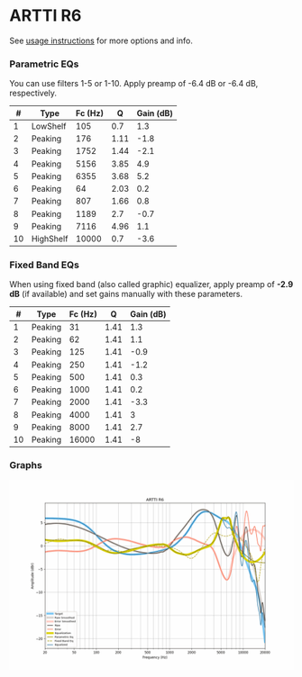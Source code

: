 # ARTTI R6
See [usage instructions](https://github.com/jaakkopasanen/AutoEq#usage) for more options and info.

### Parametric EQs
You can use filters 1-5 or 1-10. Apply preamp of -6.4 dB or -6.4 dB, respectively.

|   # | Type      |   Fc (Hz) |    Q |   Gain (dB) |
|-----|-----------|-----------|------|-------------|
|   1 | LowShelf  |       105 | 0.7  |         1.3 |
|   2 | Peaking   |       176 | 1.11 |        -1.8 |
|   3 | Peaking   |      1752 | 1.44 |        -2.1 |
|   4 | Peaking   |      5156 | 3.85 |         4.9 |
|   5 | Peaking   |      6355 | 3.68 |         5.2 |
|   6 | Peaking   |        64 | 2.03 |         0.2 |
|   7 | Peaking   |       807 | 1.66 |         0.8 |
|   8 | Peaking   |      1189 | 2.7  |        -0.7 |
|   9 | Peaking   |      7116 | 4.96 |         1.1 |
|  10 | HighShelf |     10000 | 0.7  |        -3.6 |

### Fixed Band EQs
When using fixed band (also called graphic) equalizer, apply preamp of **-2.9 dB** (if available) and set gains manually with these parameters.

|   # | Type    |   Fc (Hz) |    Q |   Gain (dB) |
|-----|---------|-----------|------|-------------|
|   1 | Peaking |        31 | 1.41 |         1.3 |
|   2 | Peaking |        62 | 1.41 |         1.1 |
|   3 | Peaking |       125 | 1.41 |        -0.9 |
|   4 | Peaking |       250 | 1.41 |        -1.2 |
|   5 | Peaking |       500 | 1.41 |         0.3 |
|   6 | Peaking |      1000 | 1.41 |         0.2 |
|   7 | Peaking |      2000 | 1.41 |        -3.3 |
|   8 | Peaking |      4000 | 1.41 |         3   |
|   9 | Peaking |      8000 | 1.41 |         2.7 |
|  10 | Peaking |     16000 | 1.41 |        -8   |

### Graphs
![](./ARTTI%20R6.png)
